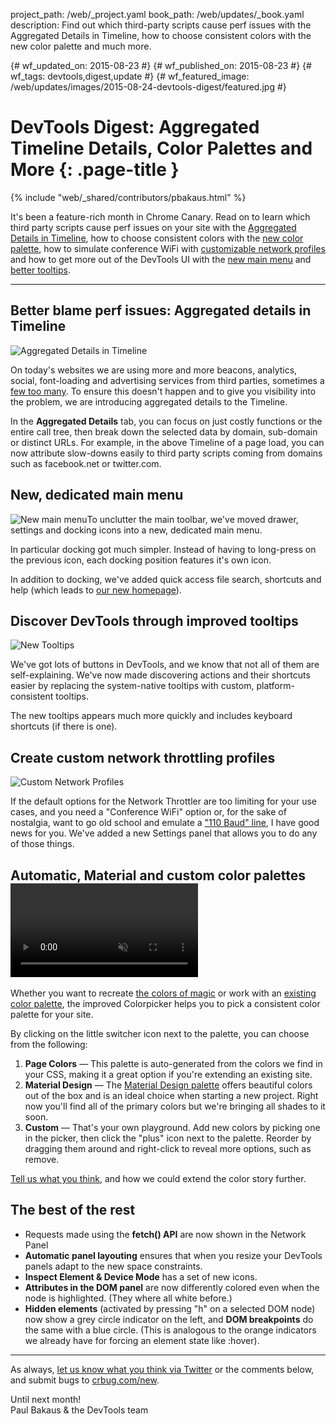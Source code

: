 project_path: /web/_project.yaml book_path: /web/updates/_book.yaml description: Find out which third-party scripts cause perf issues with the Aggregated Details in Timeline, how to choose consistent colors with the new color palette and much more.

{# wf_updated_on: 2015-08-23 #} {# wf_published_on: 2015-08-23 #} {# wf_tags: devtools,digest,update #} {# wf_featured_image: /web/updates/images/2015-08-24-devtools-digest/featured.jpg #}

# DevTools Digest: Aggregated Timeline Details, Color Palettes and More {: .page-title }

{% include "web/_shared/contributors/pbakaus.html" %}

It's been a feature-rich month in Chrome Canary. Read on to learn which third party scripts cause perf issues on your site with the [Aggregated Details in Timeline](#heading=h.ygoxqwis9ean), how to choose consistent colors with the [new color palette](#heading=h.pty4fqjm0wri), how to simulate conference WiFi with [customizable network profiles](#heading=h.jlf8cle6q2eq) and how to get more out of the DevTools UI with the [new main menu](#heading=h.i5v8nj67xss6) and [better tooltips](#heading=h.mtnvakflivsg).

* * *

## Better blame perf issues: Aggregated details in Timeline

![Aggregated Details in Timeline](/web/updates/images/2015-08-24-devtools-digest/aggregated_details.png)

On today's websites we are using more and more beacons, analytics, social, font-loading and advertising services from third parties, sometimes a [few too many](https://www.youtube.com/watch?v=TBIM9zPuL-k). To ensure this doesn't happen and to give you visibility into the problem, we are introducing aggregated details to the Timeline.

In the **Aggregated Details** tab, you can focus on just costly functions or the entire call tree, then break down the selected data by domain, sub-domain or distinct URLs. For example, in the above Timeline of a page load, you can now attribute slow-downs easily to third party scripts coming from domains such as facebook.net or twitter.com.

## New, dedicated main menu

<img src="/web/updates/images/2015-08-24-devtools-digest/new_main_menu.png" alt="New main menu" class="attempt-left" />To unclutter the main toolbar, we've moved drawer, settings and docking icons into a new, dedicated main menu.

In particular docking got much simpler. Instead of having to long-press on the previous icon, each docking position features it's own icon.

In addition to docking, we've added quick access file search, shortcuts and help (which leads to [our new homepage](/web/tools/chrome-devtools/)).

<div class="clearfix"></div>

## Discover DevTools through improved tooltips

![New Tooltips](/web/updates/images/2015-08-24-devtools-digest/tooltips.png)

We've got lots of buttons in DevTools, and we know that not all of them are self-explaining. We've now made discovering actions and their shortcuts easier by replacing the system-native tooltips with custom, platform-consistent tooltips.

The new tooltips appears much more quickly and includes keyboard shortcuts (if there is one).

## Create custom network throttling profiles

![Custom Network Profiles](/web/updates/images/2015-08-24-devtools-digest/network_throttling_profiles.png)

If the default options for the Network Throttler are too limiting for your use cases, and you need a "Conference WiFi" option or, for the sake of nostalgia, want to go old school and emulate a ["110 Baud" line](https://en.wikipedia.org/wiki/Bell_101), I have good news for you. We've added a new Settings panel that allows you to do any of those things.

## Automatic, Material and custom color palettes<video autoplay muted src="/web/updates/images/2015-08-24-devtools-digest/color_palettes.mp4"> </video> 

Whether you want to recreate [the colors of magic](http://www.colourlovers.com/blog/2008/04/19/octarine-the-imaginary-color-of-magic) or work with an [existing color palette](https://www.google.com/design/spec/style/color.html), the improved Colorpicker helps you to pick a consistent color palette for your site.

By clicking on the little switcher icon next to the palette, you can choose from the following:

1. **Page Colors** &mdash; This palette is auto-generated from the colors we find in your CSS, making it a great option if you're extending an existing site.
2. **Material Design** &mdash; The [Material Design palette](https://www.google.com/design/spec/style/color.html) offers beautiful colors out of the box and is an ideal choice when starting a new project. Right now you'll find all of the primary colors but we're bringing all shades to it soon.
3. **Custom** &mdash; That's your own playground. Add new colors by picking one in the picker, then click the "plus" icon next to the palette. Reorder by dragging them around and right-click to reveal more options, such as remove.

[Tell us what you think](https://twitter.com/intent/tweet?text=%40ChromeDevTools), and how we could extend the color story further.

## The best of the rest

- Requests made using the **fetch() API** are now shown in the Network Panel
- **Automatic panel layouting** ensures that when you resize your DevTools  
    panels adapt to the new space constraints.
- **Inspect Element & Device Mode** has a set of new icons.
- **Attributes in the DOM panel** are now differently colored even when the node is highlighted. (They where all white before.)
- **Hidden elements** (activated by pressing "h" on a selected DOM node) now show a grey circle indicator on the left, and **DOM breakpoints** do the same with a blue circle. (This is analogous to the orange indicators we already have for forcing an element state like :hover).

* * *

As always, [let us know what you think via Twitter](https://twitter.com/intent/tweet?text=%40ChromeDevTools) or the comments below, and submit bugs to [crbug.com/new](https://crbug.com/new).

Until next month!  
Paul Bakaus & the DevTools team